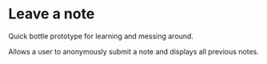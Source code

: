 # Leave a note

Quick bottle prototype for learning and messing around.

Allows a user to anonymously submit a note and displays all previous notes.
